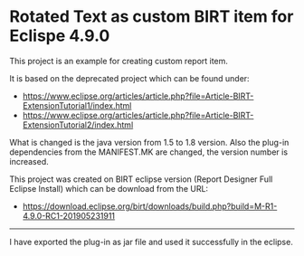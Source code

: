 # Rotated Text as custom BIRT item for Eclispe 4.9.0

This project is an example for creating custom report item.

It is based on the deprecated project which can be found under:
* https://www.eclipse.org/articles/article.php?file=Article-BIRT-ExtensionTutorial1/index.html
* https://www.eclipse.org/articles/article.php?file=Article-BIRT-ExtensionTutorial2/index.html

What is changed is the java version from 1.5 to 1.8 version.
Also the plug-in dependencies from the MANIFEST.MK are changed, the version number is increased.

This project was created on BIRT eclipse version (Report Designer Full Eclipse Install) which can be download from the URL:
* https://download.eclipse.org/birt/downloads/build.php?build=M-R1-4.9.0-RC1-201905231911

***

I have exported the plug-in as jar file and used it successfully in the eclipse.
